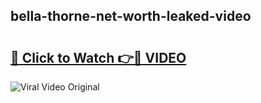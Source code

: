 ## bella-thorne-net-worth-leaked-video 

# <h2><a href="http://freeplayer.one?title=bella-thorne-net-worth-leaked-video&ref=21J">🔗 Click to Watch 👉🔴 VIDEO</a></h2>

<a href="http://freeplayer.one?title=bella-thorne-net-worth-leaked-video&ref=21J" rel="nofollow" data-target="animated-image.originalLink"><img src="https://i.ibb.co.com/xMMVF88/686577567.gif" alt="Viral Video Original" style="max-width: 100%; display: inline-block;" data-target="animated-image.originalImage"></a>

